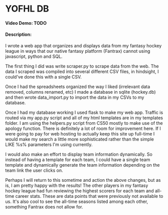 # YOFHL DB
#### Video Demo:  TODO
#### Description:
I wrote a web app that organizes and displays data from my fantasy hockey league in ways that our native fantasy platform (Fantrax) cannot using javascript, python and SQL.

The first thing I did was write scraper.py to scrape data from the web. The data I scraped was compiled into several different CSV files, in hindsight, I could've done this with a single CSV.

Once I had the spreadsheets organized the way I liked (irrelevant data removed, columns renamed, etc) I made a database in sqlite (hockey.db) and then wrote data_import.py to import the data in my CSVs to my database.

Once I had my database working I used flask to make my web app. Traffic is routed via my app.py script and all of my html templates are in my templates folder. I am using the helpers.py script from CS50 mostly to make use of the apology function. There is definitely a lot of room for improvement here. If I were going to pay for web hosting to actually keep this site up full-time I would make my search a little more sophisticated rather than the simple LIKE %s% parameters I'm using currently.

I would also make an effort to display team information dynamically. So instead of having a template for each team, I could have a single team template and dynamically generate the team information depending on the team link the user clicks on.

Perhaps I will return to this sometime and action the above changes, but as is, I am pretty happy with the results! The other players in my fantasy hockey league had fun reviewing the highest scorers for each team and all-time career stats. These are data points that were previously not available to us. It's also cool to see the all-time seasons listed among each other, something Fantrax does not allow for.